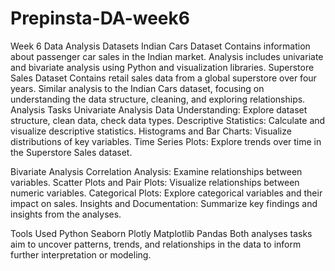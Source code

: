 # Prepinsta-DA-week6
Week 6 Data Analysis 
Datasets
Indian Cars Dataset
Contains information about passenger car sales in the Indian market.
Analysis includes univariate and bivariate analysis using Python and visualization libraries.
Superstore Sales Dataset
Contains retail sales data from a global superstore over four years.
Similar analysis to the Indian Cars dataset, focusing on understanding the data structure, cleaning, and exploring relationships.
Analysis Tasks
Univariate Analysis
Data Understanding: Explore dataset structure, clean data, check data types. Descriptive Statistics: Calculate and visualize descriptive statistics. Histograms and Bar Charts: Visualize distributions of key variables. Time Series Plots: Explore trends over time in the Superstore Sales dataset.

Bivariate Analysis
Correlation Analysis: Examine relationships between variables. Scatter Plots and Pair Plots: Visualize relationships between numeric variables. Categorical Plots: Explore categorical variables and their impact on sales. Insights and Documentation: Summarize key findings and insights from the analyses.

Tools Used
Python
Seaborn
Plotly
Matplotlib
Pandas
Both analyses tasks aim to uncover patterns, trends, and relationships in the data to inform further interpretation or modeling.
